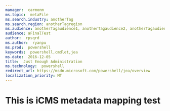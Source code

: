 ```yaml
---
manager:  carmonm 
ms.topic:  metaFile
ms.search.industry: anotherTag
ms.search.region: anotherTagregion
ms.audience: anotherTagaudience1, anotherTagaudience2, anotherTagaudience3, anotherTagaudience4
audience: aFinalTest
author:  rpsqrd 
ms.author:  ryanpu
ms.prod:  powershell
keywords:  powershell,cmdlet,jea
ms.date:  2016-12-05 
title:  Just Enough Administration
ms.technology:  powershell
redirect_url: https://msdn.microsoft.com/powershell/jea/overview
localization_priority: MT
---
```


# This is iCMS metadata mapping test

